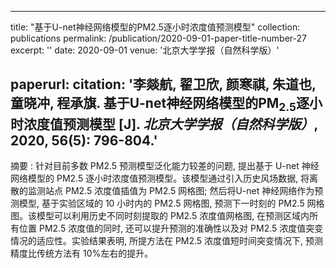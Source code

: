  ---
title: "基于U-net神经网络模型的PM2.5逐小时浓度值预测模型"
collection: publications
permalink: /publication/2020-09-01-paper-title-number-27
excerpt: ''
date: 2020-09-01
venue: '北京大学学报（自然科学版）'

paperurl: <!--'http://academicpages.github.io/files/paper1.pdf' -->
citation: '李燚航, <b>翟卫欣</b>, 颜寒祺, 朱道也, 童晓冲, 程承旗. 基于U-net神经网络模型的PM<sub>2.5</sub>逐小时浓度值预测模型 [J]. <i>北京大学学报（自然科学版）</i>, 2020, 56(5): 796-804.'
---


<!--This paper is about the number 1. The number 2 is left for future work.-->
 摘要 :  针对目前多数 PM2.5 预测模型泛化能力较差的问题, 提出基于 U-net 神经网络模型的 PM2.5 逐小时浓度值预测模型。该模型通过引入历史风场数据, 将离散的监测站点 PM2.5 浓度值插值为 PM2.5 网格图; 然后将U-net 神经网络作为预测模型, 基于实验区域的 10 小时内的 PM2.5 网格图, 预测下一时刻的 PM2.5 网格图。该模型可以利用历史不同时刻提取的 PM2.5 浓度值网格图, 在预测区域内所有位置 PM2.5 浓度值的同时, 还可以提升预测的准确性以及对 PM2.5 浓度值突变情况的适应性。实验结果表明, 所提方法在 PM2.5 浓度值短时间突变情况下, 预测精度比传统方法有 10%左右的提升。
<!--[Download paper here](http://academicpages.github.io/files/paper1.pdf)-->

<!--Recommended citation: Zhai W, Cheng C. Vagueness in spatial data: A grid-coding approach[C]. proceedings of the 2014 IEEE Geoscience and Remote Sensing Symposium, 2014. IEEE.-->

